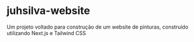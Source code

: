 # juhsilva-website
Um projeto voltado para construção de um website de pinturas, construído utilizando Next.js e Tailwind CSS
